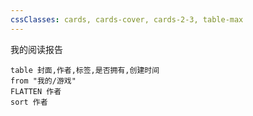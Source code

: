 ```yaml
---
cssClasses: cards, cards-cover, cards-2-3, table-max
---
```

我的阅读报告

```dataview
table 封面,作者,标签,是否拥有,创建时间
from "我的/游戏"
FLATTEN 作者
sort 作者
```


